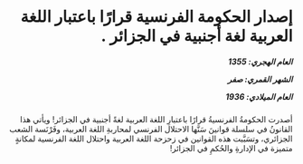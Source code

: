 <h1 dir="rtl">إصدار الحكومة الفرنسية قرارًا باعتبار اللغة العربية لغة أجنبية في الجزائر .</h1>

<h5 dir="rtl">العام الهجري:  1355

الشهر القمري: صفر

العام الميلادي: 1936</h5>

<p dir="rtl">أصدرت الحكومةُ الفرنسيةُ قرارًا باعتبارِ اللغة العربية لغةً أجنبية في الجزائر! ويأتي هذا القانونُ في سلسلة قوانينَ سَنَّها الاحتلال الفرنسي لمحاربةِ اللغة العربية، وفَرْنَسة الشعب الجزائري، وتسَبَّبت هذه القوانين في زحزحة اللغة العربية واحتلال اللغة الفرنسية لمكانةٍ متميزة في الإدارةِ والحُكمِ في الجزائر!</p></br>
